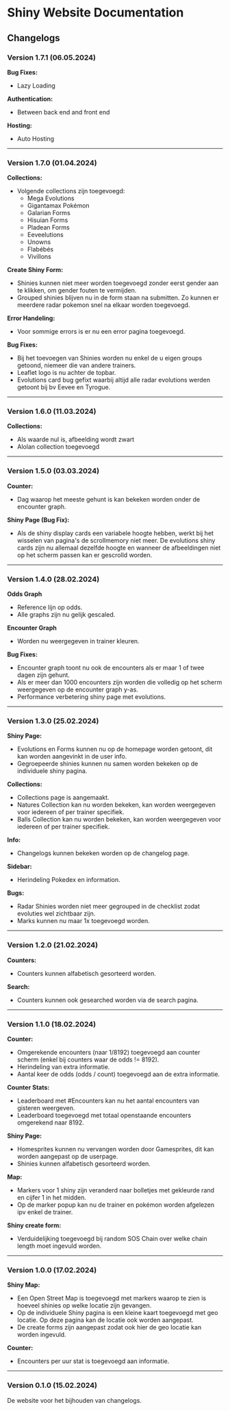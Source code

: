 # Shiny Website Documentation

## Changelogs

### Version 1.7.1 (06.05.2024)

**Bug Fixes:**
- Lazy Loading

**Authentication:**
- Between back end and front end

**Hosting:**
- Auto Hosting

---

### Version 1.7.0 (01.04.2024)

**Collections:**
- Volgende collections zijn toegevoegd:
  - Mega Evolutions
  - Gigantamax Pokémon
  - Galarian Forms
  - Hisuian Forms
  - Pladean Forms
  - Eeveelutions
  - Unowns
  - Flabébés
  - Vivillons

**Create Shiny Form:**
- Shinies kunnen niet meer worden toegevoegd zonder eerst gender aan te klikken, om gender fouten te vermijden.
- Grouped shinies blijven nu in de form staan na submitten. Zo kunnen er meerdere radar pokemon snel na elkaar worden toegevoegd.

**Error Handeling:**
- Voor sommige errors is er nu een error pagina toegevoegd.

**Bug Fixes:**
- Bij het toevoegen van Shinies worden nu enkel de u eigen groups getoond, niemeer die van andere trainers. 
- Leaflet logo is nu achter de topbar.
- Evolutions card bug gefixt waarbij altijd alle radar evolutions werden getoont bij bv Eevee en Tyrogue.

---

### Version 1.6.0 (11.03.2024)

**Collections:**

- Als waarde nul is, afbeelding wordt zwart
- Alolan collection toegevoegd

---

### Version 1.5.0 (03.03.2024)

**Counter:**

- Dag waarop het meeste gehunt is kan bekeken worden onder de encounter graph.

**Shiny Page (Bug Fix):**

- Als de shiny display cards een variabele hoogte hebben, werkt bij het wisselen van pagina's de scrollmemory niet meer. De evolutions shiny cards zijn nu allemaal dezelfde hoogte en wanneer de afbeeldingen niet op het scherm passen kan er gescrolld worden.

---

### Version 1.4.0 (28.02.2024)

**Odds Graph**

- Reference lijn op odds.
- Alle graphs zijn nu gelijk gescaled. 

**Encounter Graph**

- Worden nu weergegeven in trainer kleuren.

**Bug Fixes:**

- Encounter graph toont nu ook de encounters als er maar 1 of twee dagen zijn gehunt.
- Als er meer dan 1000 encounters zijn worden die volledig op het scherm weergegeven op de encounter graph y-as.
- Performance verbetering shiny page met evolutions.

---

### Version 1.3.0 (25.02.2024)

**Shiny Page:**

- Evolutions en Forms kunnen nu op de homepage worden getoont, dit kan worden aangevinkt in de user info.
- Gegroepeerde shinies kunnen nu samen worden bekeken op de individuele shiny pagina.

**Collections:**

- Collections page is aangemaakt.
- Natures Collection kan nu worden bekeken, kan worden weergegeven voor iedereen of per trainer specifiek.
- Balls Collection kan nu worden bekeken, kan worden weergegeven voor iedereen of per trainer specifiek.

**Info:**

- Changelogs kunnen bekeken worden op de changelog page.

**Sidebar:**

- Herindeling Pokedex en information.

**Bugs:**

- Radar Shinies worden niet meer gegrouped in de checklist zodat evoluties wel zichtbaar zijn.
- Marks kunnen nu maar 1x toegevoegd worden.

---

### Version 1.2.0 (21.02.2024)

**Counters:**

- Counters kunnen alfabetisch gesorteerd worden.

**Search:**

- Counters kunnen ook gesearched worden via de search pagina.

---

### Version 1.1.0 (18.02.2024)

**Counter:**

- Omgerekende encounters (naar 1/8192) toegevoegd aan counter scherm (enkel bij counters waar de odds != 8192).
- Herindeling van extra informatie.
- Aantal keer de odds (odds / count) toegevoegd aan de extra informatie.

**Counter Stats:**

- Leaderboard met #Encounters kan nu het aantal encounters van gisteren weergeven.
- Leaderboard toegevoegd met totaal openstaande encounters omgerekend naar 8192.

**Shiny Page:**

- Homesprites kunnen nu vervangen worden door Gamesprites, dit kan worden aangepast op de userpage.
- Shinies kunnen alfabetisch gesorteerd worden.

**Map:**

- Markers voor 1 shiny zijn veranderd naar bolletjes met gekleurde rand en cijfer 1 in het midden.
- Op de marker popup kan nu de trainer en pokémon worden afgelezen ipv enkel de trainer.

**Shiny create form:**

- Verduidelijking toegevoegd bij random SOS Chain over welke chain length moet ingevuld worden.

---

### Version 1.0.0 (17.02.2024)

**Shiny Map:**

- Een Open Street Map is toegevoegd met markers waarop te zien is hoeveel shinies op welke locatie zijn gevangen.
- Op de individuele Shiny pagina is een kleine kaart toegevoegd met geo locatie. Op deze pagina kan de locatie ook worden aangepast.
- De create forms zijn aangepast zodat ook hier de geo locatie kan worden ingevuld.

**Counter:**

- Encounters per uur stat is toegevoegd aan informatie.

---

### Version 0.1.0 (15.02.2024)

De website voor het bijhouden van changelogs.
